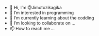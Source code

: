 - 👋 Hi, I’m @Jimotozikagika
- 👀 I’m interested in programming 
- 🌱 I’m currently learning about the codding 
- 💞️ I’m looking to collaborate on ...
- 📫 How to reach me ...

<!---
Jimotozikagika/Jimotozikagika is a ✨ special ✨ repository because its `README.md` (this file) appears on your GitHub profile.
You can click the Preview link to take a look at your changes.
--->
